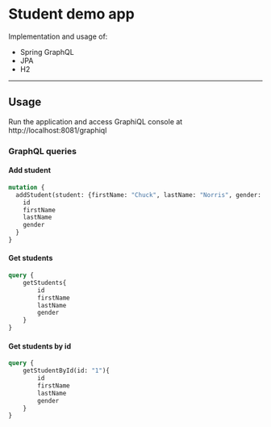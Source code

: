 # Student demo app

Implementation and usage of:
- Spring GraphQL
- JPA
- H2

***
## Usage

Run the application and access GraphiQL console at http://localhost:8081/graphiql

### GraphQL queries
#### Add student

```graphql
mutation {
  addStudent(student: {firstName: "Chuck", lastName: "Norris", gender: "male"}) {
    id
    firstName
    lastName
    gender
  }
}
```

#### Get students

```graphql
query {
    getStudents{
        id
        firstName
        lastName
        gender
    }
}
```

#### Get students by id

```graphql
query {
    getStudentById(id: "1"){
        id
        firstName
        lastName
        gender
    }
}
```